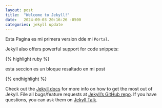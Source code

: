 ```yaml
---
layout: post
title:  "Welcome to Jekyll!"
date:   2024-09-03 20:16:26 -0500
categories: jekyll update
---
```


Esta Pagina es mi primera version dde mi `Portal`.


Jekyll also offers powerful support for code snippets:

{% highlight ruby %}

esta seccion es un bloque
resaltado en mi post

{% endhighlight %}

Check out the [Jekyll docs][jekyll-docs] for more info on how to get the most out of Jekyll. File all bugs/feature requests at [Jekyll’s GitHub repo][jekyll-gh]. If you have questions, you can ask them on [Jekyll Talk][jekyll-talk].

[jekyll-docs]: https://jekyllrb.com/docs/home
[jekyll-gh]:   https://github.com/jekyll/jekyll
[jekyll-talk]: https://talk.jekyllrb.com/
